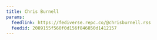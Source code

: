 ```yaml
---
title: Chris Burnell
params:
  feedlink: https://fediverse.repc.co/@chrisburnell.rss
  feedid: 2089155f560f0d156f846850d1412157
---
```

